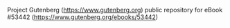 Project Gutenberg (https://www.gutenberg.org) public repository for
eBook #53442 (https://www.gutenberg.org/ebooks/53442)
